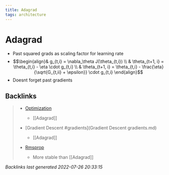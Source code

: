 ```yaml
---
title: Adagrad
tags: architecture 
---
```


# Adagrad
- Past squared grads as scaling factor for learning rate
- $$\begin{align}& g_{t,i} = \nabla_\theta J(\theta_{t,i}) \\ & \theta_{t+1, i} = \theta_{t,i} - \eta \cdot g_{t,i} \\ & \theta_{t+1, i} = \theta_{t,i} - \frac{\eta}{\sqrt{G_{t,ii} + \epsilon}} \cdot g_{t,i} \end{align}$$
- Doesnt forget past gradients


































## Backlinks

> - [Optimization](Optimizers.md)
>   - [[Adagrad]]
>    
> - [Gradient Descent #gradients](Gradient Descent gradients.md)
>   - [[Adagrad]]
>    
> - [Rmsprop](Rmsprop.md)
>   - More stable than [[Adagrad]]

_Backlinks last generated 2022-07-26 20:33:15_
